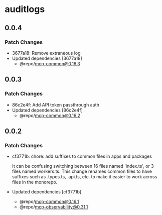 # auditlogs

## 0.0.4

### Patch Changes

- 3677a18: Remove extraneous log
- Updated dependencies [3677a18]
  - @repo/mcp-common@0.16.3

## 0.0.3

### Patch Changes

- 86c2e4f: Add API token passthrough auth
- Updated dependencies [86c2e4f]
  - @repo/mcp-common@0.16.2

## 0.0.2

### Patch Changes

- cf3771b: chore: add suffixes to common files in apps and packages

  It can be confusing switching between 16 files named 'index.ts', or 3 files named workers.ts. This change renames common files to have suffixes such as .types.ts, .api.ts, etc. to make it easier to work across files in the monorepo.

- Updated dependencies [cf3771b]
  - @repo/mcp-common@0.16.1
  - @repo/mcp-observability@0.31.1
